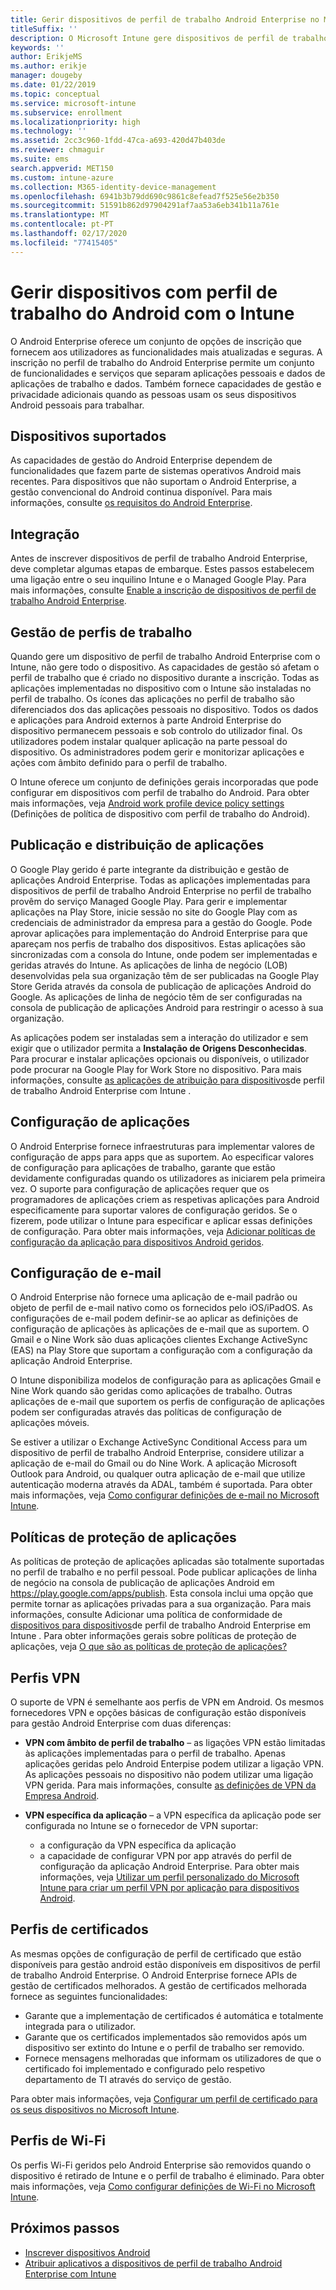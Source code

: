 ```yaml
---
title: Gerir dispositivos de perfil de trabalho Android Enterprise no Microsoft Intune
titleSuffix: ''
description: O Microsoft Intune gere dispositivos de perfil de trabalho Android Enterprise para fornecer capacidades de gestão e privacidade adicionais quando as pessoas usam os seus dispositivos Android pessoais para trabalhar.
keywords: ''
author: ErikjeMS
ms.author: erikje
manager: dougeby
ms.date: 01/22/2019
ms.topic: conceptual
ms.service: microsoft-intune
ms.subservice: enrollment
ms.localizationpriority: high
ms.technology: ''
ms.assetid: 2cc3c960-1fdd-47ca-a693-420d47b403de
ms.reviewer: chmaguir
ms.suite: ems
search.appverid: MET150
ms.custom: intune-azure
ms.collection: M365-identity-device-management
ms.openlocfilehash: 6941b3b79dd690c9861c8efead7f525e56e2b350
ms.sourcegitcommit: 51591b862d97904291af7aa53a6eb341b11a761e
ms.translationtype: MT
ms.contentlocale: pt-PT
ms.lasthandoff: 02/17/2020
ms.locfileid: "77415405"
---
```

# <a name="manage-android-work-profile-devices-with-intune"></a>Gerir dispositivos com perfil de trabalho do Android com o Intune

O Android Enterprise oferece um conjunto de opções de inscrição que fornecem aos utilizadores as funcionalidades mais atualizadas e seguras. A inscrição no perfil de trabalho do Android Enterprise permite um conjunto de funcionalidades e serviços que separam aplicações pessoais e dados de aplicações de trabalho e dados. Também fornece capacidades de gestão e privacidade adicionais quando as pessoas usam os seus dispositivos Android pessoais para trabalhar. 

## <a name="supported-devices"></a>Dispositivos suportados

As capacidades de gestão do Android Enterprise dependem de funcionalidades que fazem parte de sistemas operativos Android mais recentes. Para dispositivos que não suportam o Android Enterprise, a gestão convencional do Android continua disponível. Para mais informações, consulte [os requisitos do Android Enterprise](https://support.google.com/work/android/answer/6174145?hl=en&ref_topic=6151012).

## <a name="onboarding"></a>Integração

Antes de inscrever dispositivos de perfil de trabalho Android Enterprise, deve completar algumas etapas de embarque. Estes passos estabelecem uma ligação entre o seu inquilino Intune e o Managed Google Play. Para mais informações, consulte [Enable a inscrição de dispositivos de perfil de trabalho Android Enterprise](android-work-profile-enroll.md).

## <a name="work-profile-management"></a>Gestão de perfis de trabalho

Quando gere um dispositivo de perfil de trabalho Android Enterprise com o Intune, não gere todo o dispositivo. As capacidades de gestão só afetam o perfil de trabalho que é criado no dispositivo durante a inscrição. Todas as aplicações implementadas no dispositivo com o Intune são instaladas no perfil de trabalho. Os ícones das aplicações no perfil de trabalho são diferenciados dos das aplicações pessoais no dispositivo. Todos os dados e aplicações para Android externos à parte Android Enterprise do dispositivo permanecem pessoais e sob controlo do utilizador final. Os utilizadores podem instalar qualquer aplicação na parte pessoal do dispositivo. Os administradores podem gerir e monitorizar aplicações e ações com âmbito definido para o perfil de trabalho.

O Intune oferece um conjunto de definições gerais incorporadas que pode configurar em dispositivos com perfil de trabalho do Android. Para obter mais informações, veja [Android work profile device policy settings](../protect/compliance-policy-create-android-for-work.md) (Definições de política de dispositivo com perfil de trabalho do Android).

## <a name="app-publishing-and-distribution"></a>Publicação e distribuição de aplicações

O Google Play gerido é parte integrante da distribuição e gestão de aplicações Android Enterprise. Todas as aplicações implementadas para dispositivos de perfil de trabalho Android Enterprise no perfil de trabalho provêm do serviço Managed Google Play. Para gerir e implementar aplicações na Play Store, inicie sessão no site do Google Play com as credenciais de administrador da empresa para a gestão do Google. Pode aprovar aplicações para implementação do Android Enterprise para que apareçam nos perfis de trabalho dos dispositivos. Estas aplicações são sincronizadas com a consola do Intune, onde podem ser implementadas e geridas através do Intune. As aplicações de linha de negócio (LOB) desenvolvidas pela sua organização têm de ser publicadas na Google Play Store Gerida através da consola de publicação de aplicações Android do Google. As aplicações de linha de negócio têm de ser configuradas na consola de publicação de aplicações Android para restringir o acesso à sua organização.

As aplicações podem ser instaladas sem a interação do utilizador e sem exigir que o utilizador permita a **Instalação de Origens Desconhecidas**. Para procurar e instalar aplicações opcionais ou disponíveis, o utilizador pode procurar na Google Play for Work Store no dispositivo. Para mais informações, consulte [as aplicações de atribuição para dispositivos](../apps/apps-add-android-for-work.md)de perfil de trabalho Android Enterprise com Intune .

## <a name="app-configuration"></a>Configuração de aplicações

O Android Enterprise fornece infraestruturas para implementar valores de configuração de apps para apps que as suportem. Ao especificar valores de configuração para aplicações de trabalho, garante que estão devidamente configuradas quando os utilizadores as iniciarem pela primeira vez. O suporte para configuração de aplicações requer que os programadores de aplicações criem as respetivas aplicações para Android especificamente para suportar valores de configuração geridos. Se o fizerem, pode utilizar o Intune para especificar e aplicar essas definições de configuração. Para obter mais informações, veja [Adicionar políticas de configuração da aplicação para dispositivos Android geridos](../apps/app-configuration-policies-use-android.md).

## <a name="email-configuration"></a>Configuração de e-mail

O Android Enterprise não fornece uma aplicação de e-mail padrão ou objeto de perfil de e-mail nativo como os fornecidos pelo iOS/iPadOS. As configurações de e-mail podem definir-se ao aplicar as definições de configuração de aplicações às aplicações de e-mail que as suportem. O Gmail e o Nine Work são duas aplicações clientes Exchange ActiveSync (EAS) na Play Store que suportam a configuração com a configuração da aplicação Android Enterprise.

O Intune disponibiliza modelos de configuração para as aplicações Gmail e Nine Work quando são geridas como aplicações de trabalho. Outras aplicações de e-mail que suportem os perfis de configuração de aplicações podem ser configuradas através das políticas de configuração de aplicações móveis.

Se estiver a utilizar o Exchange ActiveSync Conditional Access para um dispositivo de perfil de trabalho Android Enterprise, considere utilizar a aplicação de e-mail do Gmail ou do Nine Work. A aplicação Microsoft Outlook para Android, ou qualquer outra aplicação de e-mail que utilize autenticação moderna através da ADAL, também é suportada. Para obter mais informações, veja [Como configurar definições de e-mail no Microsoft Intune](../configuration/email-settings-configure.md).

## <a name="app-protection-policies"></a>Políticas de proteção de aplicações

As políticas de proteção de aplicações aplicadas são totalmente suportadas no perfil de trabalho e no perfil pessoal. Pode publicar aplicações de linha de negócio na consola de publicação de aplicações Android em https://play.google.com/apps/publish. Esta consola inclui uma opção que permite tornar as aplicações privadas para a sua organização. Para mais informações, consulte Adicionar uma política de conformidade de [dispositivos para dispositivos](../protect/compliance-policy-create-android-for-work.md)de perfil de trabalho Android Enterprise em Intune . Para obter informações gerais sobre políticas de proteção de aplicações, veja [O que são as políticas de proteção de aplicações?](../apps/app-protection-policy.md)

## <a name="vpn-profiles"></a>Perfis VPN

O suporte de VPN é semelhante aos perfis de VPN em Android. Os mesmos fornecedores VPN e opções básicas de configuração estão disponíveis para gestão Android Enterprise com duas diferenças:

- **VPN com âmbito de perfil de trabalho** – as ligações VPN estão limitadas às aplicações implementadas para o perfil de trabalho. Apenas aplicações geridas pelo Android Enterpise podem utilizar a ligação VPN. As aplicações pessoais no dispositivo não podem utilizar uma ligação VPN gerida. Para mais informações, consulte [as definições de VPN da Empresa Android](../configuration/vpn-settings-android-enterprise.md).

- **VPN específica da aplicação** – a VPN específica da aplicação pode ser configurada no Intune se o fornecedor de VPN suportar:
  - a configuração da VPN específica da aplicação
  - a capacidade de configurar VPN por app através do perfil de configuração da aplicação Android Enterprise.
  Para obter mais informações, veja [Utilizar um perfil personalizado do Microsoft Intune para criar um perfil VPN por aplicação para dispositivos Android](../configuration/android-pulse-secure-per-app-vpn.md).

## <a name="certificate-profiles"></a>Perfis de certificados

As mesmas opções de configuração de perfil de certificado que estão disponíveis para gestão android estão disponíveis em dispositivos de perfil de trabalho Android Enterprise. O Android Enterprise fornece APIs de gestão de certificados melhorados. A gestão de certificados melhorada fornece as seguintes funcionalidades:

- Garante que a implementação de certificados é automática e totalmente integrada para o utilizador.
- Garante que os certificados implementados são removidos após um dispositivo ser extinto do Intune e o perfil de trabalho ser removido.
- Fornece mensagens melhoradas que informam os utilizadores de que o certificado foi implementado e configurado pelo respetivo departamento de TI através do serviço de gestão.

Para obter mais informações, veja [Configurar um perfil de certificado para os seus dispositivos no Microsoft Intune](../protect/certificates-configure.md).

## <a name="wi-fi-profiles"></a>Perfis de Wi-Fi

Os perfis Wi-Fi geridos pelo Android Enterprise são removidos quando o dispositivo é retirado de Intune e o perfil de trabalho é eliminado. Para obter mais informações, veja [Como configurar definições de Wi-Fi no Microsoft Intune](../configuration/wi-fi-settings-configure.md).

## <a name="next-steps"></a>Próximos passos
- [Inscrever dispositivos Android](android-enroll.md)
- [Atribuir aplicativos a dispositivos de perfil de trabalho Android Enterprise com Intune](../apps/apps-add-android-for-work.md)
